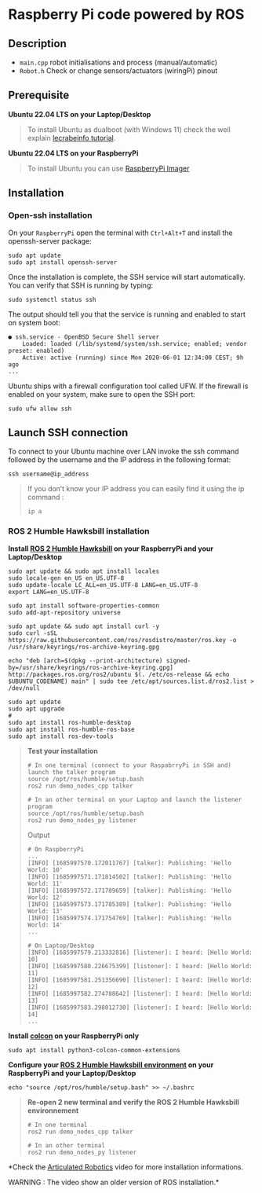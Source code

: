 # Raspberry Pi code powered by ROS
## Description
* `main.cpp` robot initialisations and process (manual/automatic)
* `Robot.h` Check or change sensors/actuators (wiringPi) pinout

## Prerequisite
**Ubuntu 22.04 LTS on your Laptop/Desktop**
> To install Ubuntu as dualboot (with Windows 11) check the well explain [lecrabeinfo tutorial](https://lecrabeinfo.net/installer-ubuntu-22-04-lts-en-dual-boot-avec-windows.html).

**Ubuntu 22.04 LTS on your RaspberryPi**
> To install Ubuntu you can use [RaspberryPi Imager](https://www.raspberrypi.com/software/)

## Installation
### Open-ssh installation
On your `RaspberryPi` open the terminal with `Ctrl+Alt+T` and install the openssh-server package:
```
sudo apt update
sudo apt install openssh-server
```

Once the installation is complete, the SSH service will start automatically. You can verify that SSH is running by typing:
```
sudo systemctl status ssh
```

The output should tell you that the service is running and enabled to start on system boot:
```
● ssh.service - OpenBSD Secure Shell server
    Loaded: loaded (/lib/systemd/system/ssh.service; enabled; vendor preset: enabled)
    Active: active (running) since Mon 2020-06-01 12:34:00 CEST; 9h ago
...
```

Ubuntu ships with a firewall configuration tool called UFW. If the firewall is enabled on your system, make sure to open the SSH port:
```
sudo ufw allow ssh
```
## Launch SSH connection
To connect to your Ubuntu machine over LAN invoke the ssh command followed by the username and the IP address in the following format:
```
ssh username@ip_address
```
> If you don’t know your IP address you can easily find it using the ip command :
> ```
> ip a
> ```

### ROS 2 Humble Hawksbill installation
**Install [ROS 2 Humble Hawksbill](https://docs.ros.org/en/humble/Installation/Ubuntu-Install-Debians.html) on your RaspberryPi and your Laptop/Desktop**
```
sudo apt update && sudo apt install locales
sudo locale-gen en_US en_US.UTF-8
sudo update-locale LC_ALL=en_US.UTF-8 LANG=en_US.UTF-8
export LANG=en_US.UTF-8

sudo apt install software-properties-common
sudo add-apt-repository universe

sudo apt update && sudo apt install curl -y
sudo curl -sSL https://raw.githubusercontent.com/ros/rosdistro/master/ros.key -o /usr/share/keyrings/ros-archive-keyring.gpg

echo "deb [arch=$(dpkg --print-architecture) signed-by=/usr/share/keyrings/ros-archive-keyring.gpg] http://packages.ros.org/ros2/ubuntu $(. /etc/os-release && echo $UBUNTU_CODENAME) main" | sudo tee /etc/apt/sources.list.d/ros2.list > /dev/null

sudo apt update
sudo apt upgrade
# 
sudo apt install ros-humble-desktop
sudo apt install ros-humble-ros-base
sudo apt install ros-dev-tools
```

> **Test your installation**
> ```
> # In one terminal (connect to your RaspabrryPi in SSH and) launch the talker program
> source /opt/ros/humble/setup.bash
> ros2 run demo_nodes_cpp talker
> 
> # In an other terminal on your Laptop and launch the listener program
> source /opt/ros/humble/setup.bash
> ros2 run demo_nodes_py listener
> ```
> Output
> ```
> # On RaspberryPi
> ...
> [INFO] [1685997570.172011767] [talker]: Publishing: 'Hello World: 10'
> [INFO] [1685997571.171814502] [talker]: Publishing: 'Hello World: 11'
> [INFO] [1685997572.171789659] [talker]: Publishing: 'Hello World: 12'
> [INFO] [1685997573.171785389] [talker]: Publishing: 'Hello World: 13'
> [INFO] [1685997574.171754769] [talker]: Publishing: 'Hello World: 14'
> ...
> 
> # On Laptop/Desktop
> [INFO] [1685997579.213332816] [listener]: I heard: [Hello World: 10]
> [INFO] [1685997580.226675399] [listener]: I heard: [Hello World: 11]
> [INFO] [1685997581.251356690] [listener]: I heard: [Hello World: 12]
> [INFO] [1685997582.274788642] [listener]: I heard: [Hello World: 13]
> [INFO] [1685997583.298012730] [listener]: I heard: [Hello World: 14]
> ...
> ```

**Install [colcon](https://docs.ros.org/en/humble/Tutorials/Beginner-Client-Libraries/Colcon-Tutorial.html) on your RaspberryPi only**
```
sudo apt install python3-colcon-common-extensions
```
**Configure your [ROS 2 Humble Hawksbill environment](https://docs.ros.org/en/humble/Tutorials/Beginner-CLI-Tools/Configuring-ROS2-Environment.html) on your RaspberryPi and your Laptop/Desktop**
```
echo "source /opt/ros/humble/setup.bash" >> ~/.bashrc
```
> **Re-open 2 new terminal and verify the ROS 2 Humble Hawksbill environnement**
> ```
> # In one terminal
> ros2 run demo_nodes_cpp talker
> 
> # In an other terminal 
> ros2 run demo_nodes_py listener
> ```

*Check the [Articulated Robotics](https://www.youtube.com/watch?v=uWzOk0nkTcI) video for more installation informations. 

WARNING : The video show an older version of ROS installation.*
